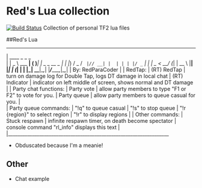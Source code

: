 # Red's Lua collection
[![Build Status](https://travis-ci.org/joemccann/dillinger.svg?branch=master)](https://github.com/RedParaCoder/TF2Lua)
Collection of personal TF2 lua files

##Red's Lua
___________________________________________________________________
|    ____          _ _     _                
|   |  _ \ ___  __| ( )___| |   _   _  __ _ 
|   | |_) / _ \/ _` |// __| |  | | | |/ _` |
|   |  _ <  __/ (_| | \__ \ |__| |_| | (_| |
|   |_| \_\___|\__,_| |___/_____\__,_|\__,_|
|        By: RedParaCoder
|
|  RedTap:
|  (RT) RedTap        |    turn on damage log for Double Tap, logs DT damage in local chat
|  (RT) Indicator     |    indicator on left middle of screen, shows normal and DT damage
|
|  Party chat functions:
|  Party vote         |    allow party members to type "F1 or F2" to vote for you.
|  Party queue        |    allow party members to queue casual for you.
|  
|  Party queue commands:
|  "!q" to queue casual
|  "!s" to stop queue
|  "!r {region}" to select region
|  "!r" to display regions
|
|  Other commands:
|  Stuck respawn      | infinite respawn timer, on death become spectator
|  console command "rl_info" displays this text
|
|___________________________________________________________________

- Obduscated because I'm a meanie!

## Other
- Chat example
